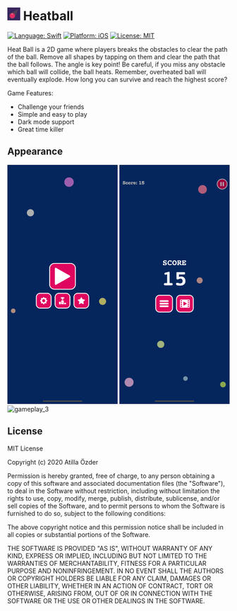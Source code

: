 # ![alt text][logo] Heatball
[logo]: https://github.com/atillaozder/heatball-ios/blob/master/Heatball/Resources/Assets.xcassets/AppIcon.appiconset/Icon-29.png "Heat Ball 2D"

[![Language: Swift](https://img.shields.io/badge/language-Swift-orange.svg)](https://developer.apple.com/swift/) [![Platform: iOS](https://img.shields.io/badge/platform-iOS-000000.svg)](https://cocoapods.org/) [![License: MIT](https://img.shields.io/badge/License-MIT-green.svg)](https://opensource.org/licenses/MIT)


Heat Ball is a 2D game where players breaks the obstacles to clear the path of the ball. Remove all shapes by tapping on them and clear the path that the ball follows. The angle is key point! Be careful, if you miss any obstacle which ball will collide, the ball heats. Remember, overheated ball will eventually explode. How long you can survive and reach the highest score?

Game Features:
- Challenge your friends
- Simple and easy to play
- Dark mode support
- Great time killer

## Appearance

<p>
  <img src="https://github.com/atillaozder/heatball-ios/blob/master/resources/screenshots/iphoneX/iphoneX1.png" alt="gameplay_1" width="250">
  <img src="https://github.com/atillaozder/heatball-ios/blob/master/resources/screenshots/iphoneX/iphoneX3.png" alt="gameplay_2" width="250">
  <img src="https://github.com/atillaozder/heatball-ios/blob/master/resources/screenshots/iphoneX/iphoneX5.png" alt="gameplay_3" width="250">
</p>


## License

MIT License

Copyright (c) 2020 Atilla Özder

Permission is hereby granted, free of charge, to any person obtaining a copy of this software and associated documentation files (the "Software"), to deal in the Software without restriction, including without limitation the rights to use, copy, modify, merge, publish, distribute, sublicense, and/or sell copies of the Software, and to permit persons to whom the Software is furnished to do so, subject to the following conditions:

The above copyright notice and this permission notice shall be included in all copies or substantial portions of the Software.

THE SOFTWARE IS PROVIDED "AS IS", WITHOUT WARRANTY OF ANY KIND, EXPRESS OR IMPLIED, INCLUDING BUT NOT LIMITED TO THE WARRANTIES OF MERCHANTABILITY, FITNESS FOR A PARTICULAR PURPOSE AND NONINFRINGEMENT. IN NO EVENT SHALL THE AUTHORS OR COPYRIGHT HOLDERS BE LIABLE FOR ANY CLAIM, DAMAGES OR OTHER LIABILITY, WHETHER IN AN ACTION OF CONTRACT, TORT OR OTHERWISE, ARISING FROM, OUT OF OR IN CONNECTION WITH THE SOFTWARE OR THE USE OR OTHER DEALINGS IN THE SOFTWARE.
